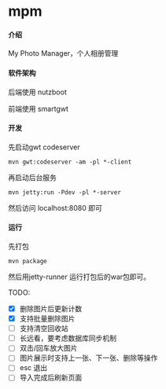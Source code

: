 # mpm

#### 介绍
My Photo Manager，个人相册管理

#### 软件架构

后端使用 nutzboot

前端使用 smartgwt

#### 开发

先启动gwt codeserver
```
mvn gwt:codeserver -am -pl *-client
```
再启动后台服务
```
mvn jetty:run -Pdev -pl *-server
```

然后访问 localhost:8080 即可

#### 运行

先打包
```
mvn package
```

然后用jetty-runner 运行打包后的war包即可。

TODO:

- [x] 删除图片后更新计数
- [x] 支持批量删除图片
- [ ] 支持清空回收站
- [ ] 长远看，要考虑数据库同步机制
- [ ] 双击/回车放大图片
- [ ] 图片展示时支持上一张、下一张、删除等操作
- [ ] esc 退出
- [ ] 导入完成后刷新页面
